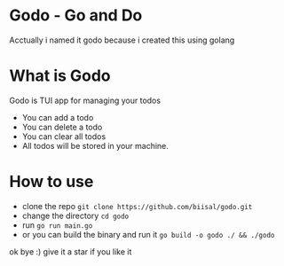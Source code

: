# Godo - Go and Do 
Acctually i named it godo because i created this using golang

# What is Godo
Godo is TUI app for managing your todos
- You can add a todo
- You can delete a todo
- You can clear all todos
- All todos will be stored in your machine.

# How to use
- clone the repo 
```git clone https://github.com/biisal/godo.git```
- change the directory 
```cd godo```
- run `go run main.go`
- or you can build the binary and run it
```go build -o godo ./ && ./godo```

ok bye :) give it a star if you like it
